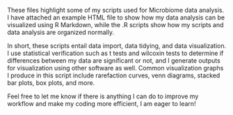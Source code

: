 These files highlight some of my scripts used for Microbiome data analysis. I have attached an example HTML file to show how my data analysis can be visualized using R Markdown, while the .R scripts show how my scripts and data analysis are organized normally. 

In short, these scripts entail data import, data tidying, and data visualization. I use statistical verification such as t tests and wilcoxin tests to determine if differences between my data are significant or not, and I generate outputs for visualization using other software as well. Common visualization graphs I produce in this script include rarefaction curves, venn diagrams, stacked bar plots, box plots, and more.

Feel free to let me know if there is anything I can do to improve my workflow and make my coding more efficient, I am eager to learn!
